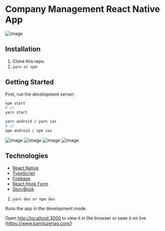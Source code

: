 # Company Management React Native App

![image](https://github.com/val089/company-management/assets/30775271/5bc3b71c-ab8c-4ddf-87cf-93491b09fa54)

## Installation

1. Clone this repo.
2. `yarn or npm`

## Getting Started

First, run the development server:

```bash
npm start
# or
yarn start
```

```bash
yarn android / yarn ios
# or
npm android / npm ios
```

![image](https://github.com/val089/company-management/assets/30775271/7a1d4f9b-7da0-4380-b35a-bcd489947d71)
![image](https://github.com/val089/company-management/assets/30775271/434898a8-7377-4b61-aebb-7cb092b074e5)
![image](https://github.com/val089/company-management/assets/30775271/f6d2c6a0-0c81-493b-bc00-1e8379e7dae1)
![image](https://github.com/val089/company-management/assets/30775271/cc5d31c3-50fb-43e3-b526-93eacebe1420)

## Technologies

- [React Native](https://reactnative.dev/)
- [TypeScript](https://www.typescriptlang.org/)
- [Firebase](https://firebase.google.com/?gad=1&gclid=Cj0KCQjwx5qoBhDyARIsAPbMagDbJAXg88TFjWpSklXu9J4J5-Rt7Tk1-IcB9pQqBr5UCrhglnTs_sgaAnQCEALw_wcB&gclsrc=aw.ds)
- [React Hook Form](https://react-hook-form.com/)
- [StoryBook](https://storybook.js.org/)


1. `yarn dev or npm dev`

Runs the app in the development mode.

Open [http://localhost:3000](http://localhost:3000) to view it in the browser or seee it
on live (https://www.kamilszerlag.com/)
